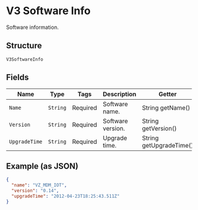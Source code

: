 
# V3 Software Info

Software information.

## Structure

`V3SoftwareInfo`

## Fields

| Name | Type | Tags | Description | Getter | Setter |
|  --- | --- | --- | --- | --- | --- |
| `Name` | `String` | Required | Software name. | String getName() | setName(String name) |
| `Version` | `String` | Required | Software version. | String getVersion() | setVersion(String version) |
| `UpgradeTime` | `String` | Required | Upgrade time. | String getUpgradeTime() | setUpgradeTime(String upgradeTime) |

## Example (as JSON)

```json
{
  "name": "VZ_MDM_IOT",
  "version": "0.14",
  "upgradeTime": "2012-04-23T18:25:43.511Z"
}
```

